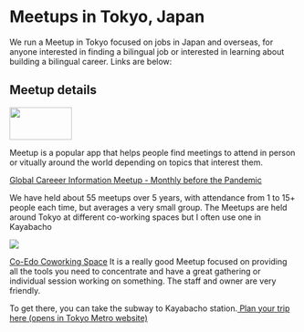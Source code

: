 # Meetups in Tokyo, Japan
We run a Meetup in Tokyo focused on jobs in Japan and overseas, for anyone interested in finding a bilingual job or interested in learning about building a bilingual career. Links are below:

## Meetup details

<img src="https://all-jp-1.s3-ap-northeast-1.amazonaws.com/img/logos/meetup.png" alt="" width="109" height="57">

Meetup is a popular app that helps people find meetings to attend in person or vitually around the world depending on topics that interest them.

<a href="https://www.meetup.com/ja-JP/Tokyo-Global-Career-Information-Exchange/" target="_blank" rel="noopener">Global Careeer Information Meetup - Monthly before the Pandemic</a>

We have held about 55 meetups over 5 years, with attendance from 1 to 15+ people each time, but averages a very small group. The Meetups are held around Tokyo at different co-working spaces but I often use one in Kayabacho

<img src="https://all-jp-1.s3-ap-northeast-1.amazonaws.com/img/logos/coedo-square-white.png">

<a href="https://www.coworking.tokyo.jp/index.en.html" target="_blank" rel="noopener">Co-Edo Coworking Space</a>
It is a really good Meetup focused on providing all the tools you need to concentrate and have a great gathering or individual session working on something. The staff and owner are very friendly.

To get there, you can take the subway to Kayabacho station.<a href="http://www.tokyometro.jp/en/ticket/search/index.php" target="_blank" rel="noopener"> Plan your trip here (opens in Tokyo Metro website)</a>
